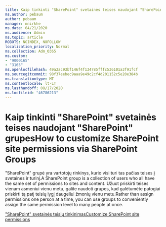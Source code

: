 ```yaml
---
title: Kaip tinkinti "SharePoint" svetainės teises naudojant "SharePoint" grupes
ms.author: pebaum
author: pebaum
manager: mnirkhe
ms.date: 04/21/2020
ms.audience: Admin
ms.topic: article
ROBOTS: NOINDEX, NOFOLLOW
localization_priority: Normal
ms.collection: Adm_O365
ms.custom:
- "9000165"
- "3165"
ms.openlocfilehash: 49a2ac93bf146f4f134785fffc536101a3f91fcf
ms.sourcegitcommit: 90f37eebec9aaa9e49c2cf4d201152c5e20e384b
ms.translationtype: MT
ms.contentlocale: lt-LT
ms.lasthandoff: 08/17/2020
ms.locfileid: "46786213"
---
```

# <a name="how-to-customize-sharepoint-site-permissions-via-sharepoint-groups"></a><span data-ttu-id="2547f-102">Kaip tinkinti "SharePoint" svetainės teises naudojant "SharePoint" grupes</span><span class="sxs-lookup"><span data-stu-id="2547f-102">How to customize SharePoint site permissions via SharePoint Groups</span></span> 

<span data-ttu-id="2547f-103">"SharePoint" grupė yra vartotojų rinkinys, kurio visi turi tas pačias teises į svetaines ir turinį.</span><span class="sxs-lookup"><span data-stu-id="2547f-103">A SharePoint group is a collection of users who all have the same set of permissions to sites and content.</span></span> <span data-ttu-id="2547f-104">Užuot priskirti teises vienam asmeniui vienu metu, galite naudoti grupes, kad galėtumėte patogiai priskirti tą patį teisių lygį daugeliui žmonių vienu metu.</span><span class="sxs-lookup"><span data-stu-id="2547f-104">Rather than assign permissions one person at a time, you can use groups to conveniently assign the same permission level to many people at once.</span></span>

[<span data-ttu-id="2547f-105">"SharePoint" svetainės teisių tinkinimas</span><span class="sxs-lookup"><span data-stu-id="2547f-105">Customize SharePoint site permissions</span></span>](https://docs.microsoft.com/sharepoint/customize-sharepoint-site-permissions)